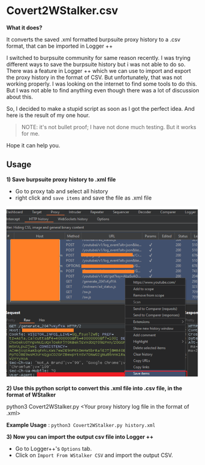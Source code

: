 # Covert2WStalker.csv

 **What it does?**

It converts the saved .xml formatted burpsuite proxy history to a .csv format, that can be imported in Logger ++

I switched to burpsuite community for same reason recently. I was trying different ways to save the burpsuite history but i was not able to do so. There was a feature in Logger ++ which we can use to import and export the proxy history in the format of CSV. But unfortunately, that was not working properly. I was looking on the internet to find some tools to do this. But I was not able to find anything even though there was a lot of discussion about this.

So, I decided to make a stupid script as soon as I got the perfect idea. And here is the result of my one hour.

> NOTE: it's not bullet proof; I have not done much testing. But it works for me.

Hope it can help you.


## Usage

**1) Save burpsuite proxy history to .xml file**
 - Go to proxy tab and select all history
 - right click and `save items` and save the file as <anything>.xml file

 ![save history](https://github.com/OneSecCyber/Covert2WStalker.csv/blob/main/save-history.png)


**2) Use this python script to convert this .xml file into .csv file, in the format of WStalker**

  python3 Covert2WStalker.py <Your proxy history log file in the format of .xml>
 
  **Example Usage** : `python3 Covert2WStalker.py history.xml`
 
 **3) Now you can import the output csv file into Logger ++**
   - Go to Logger++'s `Options` tab.
   - Click on `Import From WStalker CSV` and import the output CSV.
   



